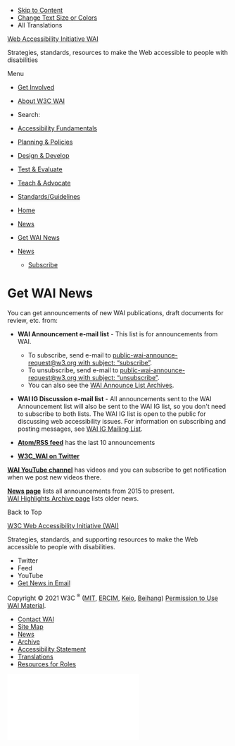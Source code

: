 -   [Skip to Content](#main)
-   [Change Text Size or Colors](/WAI/meta/customize/)
-   All Translations

<a href="/WAI/" class="home"><span class="wai"><span class="wa">Web Accessibility</span> <span class="i"><span class="initieative">Initiative</span> <span>WAI</span></span></span></a>

Strategies, standards, resources to make the Web accessible to people with disabilities

Menu

-   [Get Involved](/WAI/about/participating/)
-   [About W3C WAI](/WAI/about/)
-   <span class="visuallyhidden">Search:</span>

-   [Accessibility Fundamentals](/WAI/fundamentals/)
-   [Planning & Policies](/WAI/planning/)
-   [Design & Develop](/WAI/design-develop/)
-   [Test & Evaluate](/WAI/test-evaluate/)
-   [Teach & Advocate](/WAI/teach-advocate/)
-   [Standards/Guidelines](/WAI/standards-guidelines/)

<!-- -->

-   [Home](/WAI/)
-   [News](/WAI/news/)
-   [Get WAI News](/WAI/news/subscribe/)

-   <a href="/WAI/news/" class="page-link"><span>News</span></a>
    -   <a href="/WAI/news/subscribe/" class="page-link"><span>Subscribe</span></a>

Get WAI News
============

You can get announcements of new WAI publications, draft documents for review, etc. from:

-   **WAI Announcement e-mail list** - This list is for announcements from WAI.

    -   To subscribe, send e-mail to [public-wai-announce-request@w3.org with subject: “subscribe”](mailto:public-wai-announce-request@w3.org?subject=subscribe).
    -   To unsubscribe, send e-mail to [public-wai-announce-request@w3.org with subject: “unsubscribe”](mailto:public-wai-announce-request@w3.org?subject=unsubscribe).
    -   You can also see the [WAI Announce List Archives](https://lists.w3.org/Archives/Public/public-wai-announce/).

-   **WAI IG Discussion e-mail list** - All announcements sent to the WAI Announcement list will also be sent to the WAI IG list, so you don't need to subscribe to both lists. The WAI IG list is open to the public for discussing web accessibility issues. For information on subscribing and posting messages, see [WAI IG Mailing List](http://www.w3.org/WAI/IG/#mailinglist).

-   **[Atom/RSS feed](/WAI/feed.xml)** has the last 10 announcements

-   **[W3C\_WAI on Twitter](http://twitter.com/w3c_wai)**

**[WAI YouTube channel](https://www.youtube.com/channel/UCU6ljj3m1fglIPjSjs2DpRA)** has videos and you can subscribe to get notification when we post new videos there.

**[News page](https://www.w3.org/WAI/news/)** lists all announcements from 2015 to present.  
[WAI Highlights Archive page](https://www.w3.org/WAI/highlights/archive) lists older news.

Back to Top

<a href="https://www.w3.org/WAI/" class="largelink">W3C Web Accessibility Initiative (WAI)</a>

Strategies, standards, and supporting resources to make the Web accessible to people with disabilities.

-   Twitter
-   Feed
-   YouTube
-   <a href="https://www.w3.org/WAI/news/subscribe/" class="button">Get News in Email</a>

Copyright © 2021 W3C <sup>®</sup> ([MIT](https://www.csail.mit.edu/), [ERCIM](https://www.ercim.eu/), [Keio](https://www.keio.ac.jp/), [Beihang](https://ev.buaa.edu.cn)) [Permission to Use WAI Material](/WAI/about/using-wai-material/).

-   [Contact WAI](/WAI/about/contacting/)
-   [Site Map](/WAI/sitemap/)
-   [News](/WAI/news/)
-   [Archive](/WAI/sitemap/#archive)
-   [Accessibility Statement](/WAI/about/accessibility-statement/)
-   [Translations](/WAI/translations/)
-   [Resources for Roles](/WAI/roles/)

![](//www.w3.org/analytics/piwik/piwik.php?idsite=328&rec=1)
